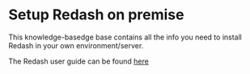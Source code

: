 # Setup Redash on premise

This knowledge-basedge base contains all the info you need to install Redash in your own environment/server.

The Redash user guide can be found [here](knowledge-base/user-guide)
